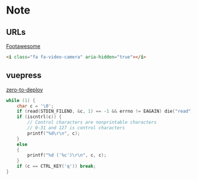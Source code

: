# Note

## URLs

[Footawesome](http://www.fontawesome.com.cn/icons/video-camera/)

```html
<i class="fa fa-video-camera" aria-hidden="true"></i>
```

## vuepress

[zero-to-deploy](https://scotch.io/tutorials/zero-to-deploy-build-a-documentation-system-with-vue-and-vuepress)

```cpp
while (1) {
    char c = '\0';
    if (read(STDIN_FILENO, &c, 1) == -1 && errno != EAGAIN) die("read");
    if (iscntrl(c)) {
        // Control characters are nonprintable characters
        // 0-31 and 127 is control characters
        printf("%d\r\n", c);
    }
    else
    {
        printf("%d ('%c')\r\n", c, c);
    }
    if (c == CTRL_KEY('q')) break;
}
```